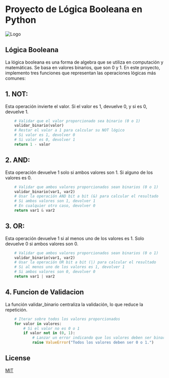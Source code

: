 # Proyecto de Lógica Booleana en Python
![Logo](https://i.imgur.com/4Yi4QWM.png)
## Lógica Booleana

La lógica booleana es una forma de algebra que se utiliza en computación y matemáticas. Se basa en valores binarios, que son 0 y 1. En este proyecto, implemento tres funciones que representan las operaciones lógicas más comunes:

## 1. NOT:
Esta operación invierte el valor. Si el valor es 1, devuelve 0, y si es 0, devuelve 1.

```python
    # Validar que el valor proporcionado sea binario (0 o 1)
    validar_binario(valor)
    # Restar el valor a 1 para calcular su NOT lógico
    # Si valor es 1, devolver 0
    # Si valor es 0, devolver 1
    return 1 - valor

```

## 2. AND:
 Esta operación devuelve 1 solo si ambos valores son 1. Si alguno de los valores es 0.

```python
    # Validar que ambos valores proporcionados sean binarios (0 o 1)
    validar_binario(var1, var2)
    # Usar la operación AND bit a bit (&) para calcular el resultado
    # Si ambos valores son 1, devolver 1
    # En cualquier otro caso, devolver 0
    return var1 & var2
```

## 3. OR:
 Esta operación devuelve 1 si al menos uno de los valores es 1. Solo devuelve 0 si ambos valores son 0.

```python
    # Validar que ambos valores proporcionados sean binarios (0 o 1)
    validar_binario(var1, var2)
    # Usar la operación OR bit a bit (|) para calcular el resultado
    # Si al menos uno de los valores es 1, devolver 1
    # Si ambos valores son 0, devolver 0
    return var1 | var2
```
## 4. Funcion de Validacion
La función validar_binario centraliza la validación, lo que reduce la repetición.

```python
    # Iterar sobre todos los valores proporcionados
    for valor in valores:
        # Si el valor no es 0 o 1
        if valor not in (0, 1):
            # Lanzar un error indicando que los valores deben ser binarios
            raise ValueError("Todos los valores deben ser 0 o 1.")
```

## License

[MIT](https://choosealicense.com/licenses/mit/)
